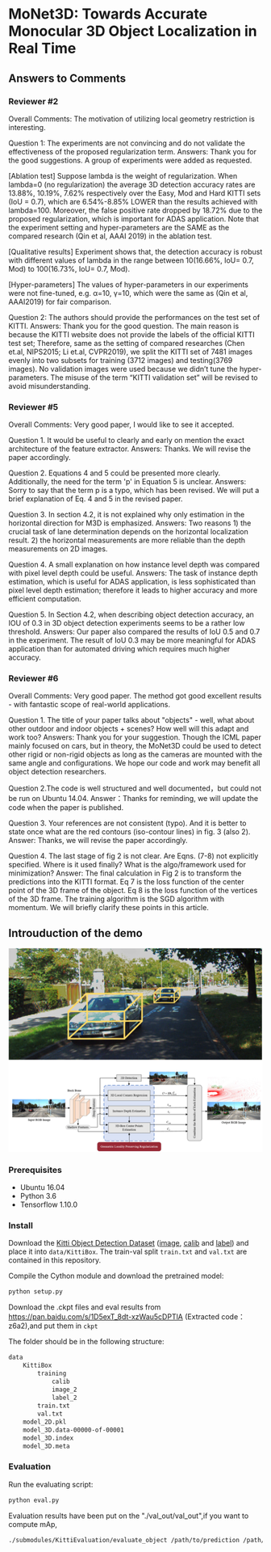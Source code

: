 # MoNet3D: Towards Accurate Monocular 3D Object Localization in Real Time
## Answers to Comments

### Reviewer #2
Overall Comments: The motivation of utilizing local geometry restriction is interesting.

Question 1: The experiments are not convincing and do not validate the effectiveness of the proposed regularization term.
Answers: Thank you for the good suggestions. A group of experiments were added as requested.

[Ablation test] Suppose lambda is the weight of regularization. When lambda=0 (no regularization) the average 3D detection accuracy rates are 13.88%, 10.19%, 7.62% respectively over the Easy, Mod and Hard KITTI sets (IoU = 0.7), which are 6.54%-8.85% LOWER than the results achieved with lambda=100. Moreover, the false positive rate dropped by 18.72% due to the proposed regularization, which is important for ADAS application. Note that the experiment setting and hyper-parameters are the SAME as the compared research (Qin et al, AAAI 2019) in the ablation test.

[Qualitative results] Experiment shows that, the detection accuracy is robust with different values of lambda in the range between 10(16.66%, IoU= 0.7, Mod) to 100(16.73%, IoU= 0.7, Mod).

[Hyper-parameters] The values of hyper-parameters in our experiments were not fine-tuned, e.g. α=10, γ=10, which were the same as (Qin et al, AAAI2019) for fair comparison.

Question 2: The authors should provide the performances on the test set of KITTI.
Answers: Thank you for the good question. The main reason is because the KITTI website does not provide the labels of the official KITTI test set; Therefore, same as the setting of compared researches (Chen et.al, NIPS2015; Li et.al, CVPR2019), we split the KITTI set of 7481 images evenly into two subsets for training (3712 images) and testing(3769 images). No validation images were used because we didn’t tune the hyper-parameters. The misuse of the term “KITTI validation set” will be revised to avoid misunderstanding.

### Reviewer #5
Overall Comments: Very good paper, I would like to see it accepted.

Question 1. It would be useful to clearly and early on mention the exact architecture of the feature extractor.
Answers: Thanks. We will revise the paper accordingly.

Question 2. Equations 4 and 5 could be presented more clearly. Additionally, the need for the term 'p' in Equation 5 is unclear.
Answers: Sorry to say that the term p is a typo, which has been revised. We will put a brief explanation of Eq. 4 and 5 in the revised paper.

Question 3. In section 4.2, it is not explained why only estimation in the horizontal direction for M3D is emphasized.
Answers: Two reasons 1) the crucial task of lane determination depends on the horizontal localization result. 2) the horizontal measurements are more reliable than the depth measurements on 2D images.

Question 4. A small explanation on how instance level depth was compared with pixel level depth could be useful.
Answers: The task of instance depth estimation, which is useful for ADAS application, is less sophisticated than pixel level depth estimation; therefore it leads to higher accuracy and more efficient computation.

Question 5. In Section 4.2, when describing object detection accuracy, an IOU of 0.3 in 3D object detection experiments seems to be a rather low threshold.
Answers: Our paper also compared the results of IoU 0.5 and 0.7 in the experiment. The result of IoU 0.3 may be more meaningful for ADAS application than for automated driving which requires much higher accuracy.

### Reviewer #6
Overall Comments: Very good paper. The method got good excellent results - with fantastic scope of real-world applications.

Question 1. The title of your paper talks about "objects" - well, what about other outdoor and indoor objects + scenes? How well will this adapt and work too?
Answers: Thank you for your suggestion. Though the ICML paper mainly focused on cars, but in theory, the MoNet3D could be used to detect other rigid or non-rigid objects as long as the cameras are mounted with the same angle and configurations. We hope our code and work may benefit all object detection researchers.

Question 2.The code is well structured and well documented，but could not be run on Ubuntu 14.04.
Answer：Thanks for reminding, we will update the code when the paper is published.

Question 3. Your references are not consistent (typo). And it is better to state once what are the red contours (iso-contour lines) in fig. 3 (also 2).
Answer: Thanks, we will revise the paper accordingly.

Question 4. The last stage of fig 2 is not clear. Are Eqns. (7-8) not explicitly specified. Where is it used finally? What is the algo/framework used for minimization?
Answer: The final calculation in Fig 2 is to transform the predictions into the KITTI format. Eq 7 is the loss function of the center point of the 3D frame of the object. Eq 8 is the loss function of the vertices of the 3D frame. The training algorithm is the SGD algorithm with momentum. We will briefly clarify these points in this article.


## Introuduction of the demo

<img src="https://raw.githubusercontent.com/CQUlearningsystemgroup/YicongPeng/master/demo.jpg">

### Prerequisites
- Ubuntu 16.04
- Python 3.6
- Tensorflow 1.10.0

### Install

Download the [Kitti Object Detection Dataset](http://www.cvlibs.net/datasets/kitti/eval_object.php?obj_benchmark=3d) ([image](http://www.cvlibs.net/download.php?file=data_object_image_2.zip), [calib](http://www.cvlibs.net/download.php?file=data_object_calib.zip) and [label](http://www.cvlibs.net/download.php?file=data_object_label_2.zip)) and place it into `data/KittiBox`. 
The train-val split `train.txt` and `val.txt` are contained in this repository.
 
Compile the Cython module and download the pretrained model:
```bash
python setup.py
```
Download the .ckpt files and eval results from https://pan.baidu.com/s/1D5exT_8dt-xzWau5cDPTlA (Extracted code：z6a2),and put them in `ckpt`

The folder should be in the following structure:
```
data
    KittiBox
        training
            calib
            image_2
            label_2
        train.txt
        val.txt
    model_2D.pkl
    model_3D.data-00000-of-00001
    model_3D.index
    model_3D.meta
```
### Evaluation
Run the evaluating script:
```bash
python eval.py
```
Evaluation results have been put on the "./val_out/val_out",if you want to compute mAp,
```bash
./submodules/KittiEvaluation/evaluate_object /path/to/prediction /path/to/gt
```
